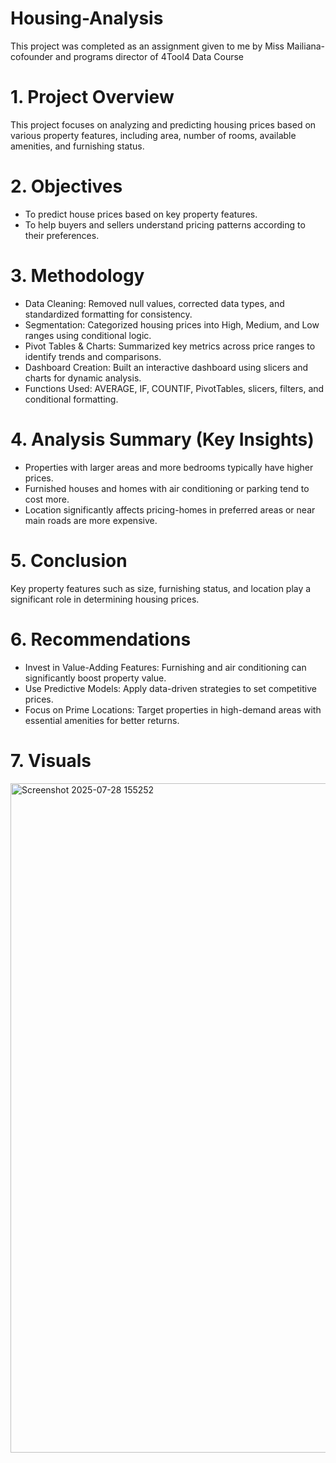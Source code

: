 # Housing-Analysis
This project was completed as an assignment given to me by Miss Mailiana- cofounder and programs director of 4Tool4 Data Course

# 1. Project Overview
 This project focuses on analyzing and predicting housing prices based on various property features,
 including area, number of rooms, available amenities, and furnishing status.
# 2. Objectives
- To predict house prices based on key property features.
- To help buyers and sellers understand pricing patterns according to their preferences.
# 3. Methodology
- Data Cleaning: Removed null values, corrected data types, and standardized formatting for
 consistency.
- Segmentation: Categorized housing prices into High, Medium, and Low ranges using conditional
 logic.
- Pivot Tables & Charts: Summarized key metrics across price ranges to identify trends and
 comparisons.
- Dashboard Creation: Built an interactive dashboard using slicers and charts for dynamic analysis.
- Functions Used: AVERAGE, IF, COUNTIF, PivotTables, slicers, filters, and conditional formatting.
# 4. Analysis Summary (Key Insights)
- Properties with larger areas and more bedrooms typically have higher prices.
- Furnished houses and homes with air conditioning or parking tend to cost more.
- Location significantly affects pricing-homes in preferred areas or near main roads are more
expensive.
# 5. Conclusion
 Key property features such as size, furnishing status, and location play a significant role in
 determining housing prices.
# 6. Recommendations
- Invest in Value-Adding Features: Furnishing and air conditioning can significantly boost property
 value.
- Use Predictive Models: Apply data-driven strategies to set competitive prices.
- Focus on Prime Locations: Target properties in high-demand areas with essential amenities for
 better returns.
# 7. Visuals
<img width="3074" height="1071" alt="Screenshot 2025-07-28 155252" src="https://github.com/user-attachments/assets/4787cb72-675a-4b0d-afdd-f27c7ee3b867" />


